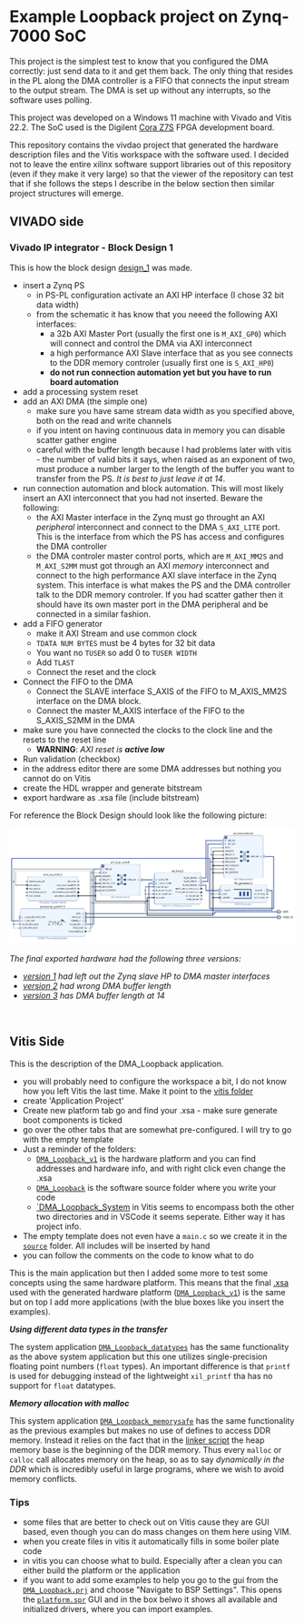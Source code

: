 # Example Loopback project on Zynq-7000 SoC

This project is the simplest test to know that you configured the DMA correctly: just send data to it and get them back. The only thing that resides in the PL along the DMA controller is a FIFO that connects the input stream to the output stream. The DMA is set up without any interrupts, so the software uses polling.

This project was developed on a Windows 11 machine with Vivado and Vitis 22.2. The SoC used is the Digilent [Cora Z7S](https://digilent.com/reference/programmable-logic/cora-z7/start?srsltid=AfmBOop1WbKCwSRevTnR1wBTyK89O_web_5MYcPAdbv43u49Iq8fW7U7) FPGA development board.

This repository contains the vivdao project that generated the hardware description files and the Vitis workspace with the software used. I decided not to leave the entire xilinx software support libraries out of this repository (even if they make it very large) so that the viewer of the repository can test that if she follows the steps I describe in the below section then similar project structures will emerge.

## VIVADO side

### Vivado IP integrator - Block Design 1

This is how the block design [design_1](./designs/vivado_2022.2/DMA_Loopback/DMA_Loopback.gen/sources_1/bd/design_1/) was made.

- insert a Zynq PS
  - in PS-PL configuration activate an AXI HP interface (I chose 32 bit data width)
  - from the schematic it has know that you neeed the following AXI interfaces:
    - a 32b AXI Master Port (usually the first one is `M_AXI_GP0`) which will connect and control the DMA via AXI interconnect
    - a high performance AXI Slave interface that as you see connects to the DDR memory controler (usually first one is `S_AXI_HP0`)
    - **do not run connection automation yet but you have to run board automation**
- add a processing system reset
- add an AXI DMA (the simple one)
  - make sure you have same stream data width as you specified above, both on the read and write channels
  - if you intent on having continuous data in memory you can disable scatter gather engine
  - careful with the buffer length because I had problems later with vitis - the number of valid bits it says, when raised as an exponent of two, must produce a number larger to the length of the buffer you want to transfer from the PS. _It is best to just leave it at 14_.
- run connection automation and block automation. This will most likely insert an AXI interconnect that you had not inserted. Beware the following:
  - the AXI Master interface in the Zynq must go throught an AXI _peripheral_ interconnect and connect to the DMA `S_AXI_LITE` port. This is the interface from which the PS has access and configures the DMA controller
  - the DMA controler master control ports, which are `M_AXI_MM2S` and `M_AXI_S2MM` must got through an AXI _memory_ interconnect and connect to the high performance AXI slave interface in the Zynq system. This interface is what makes the PS and the DMA controller talk to the DDR memory controler. If you had scatter gather then it should have its own master port in the DMA peripheral and be connected in a similar fashion.
- add a FIFO generator
  - make it AXI Stream and use common clock
  - `TDATA NUM BYTES` must be 4 bytes for 32 bit data
  - You want no `TUSER` so add 0 to `TUSER WIDTH`
  - Add `TLAST`
  - Connect the reset and the clock
- Connect the FIFO to the DMA 
  - Connect the SLAVE interface S_AXIS of the FIFO to  M_AXIS_MM2S interface on the DMA block.
  - Connect the master M_AXIS interface of the FIFO to the S_AXIS_S2MM in the DMA
- make sure you have connected the clocks to the clock line and the resets to the reset line
  - **WARNING**: *AXI reset is **active low***
- Run validation (checkbox)
- in the address editor there are some DMA addresses but nothing you cannot do on Vitis
- create the HDL wrapper and generate bitstream
- export hardware as .xsa file (include bitstream)

For reference the Block Design should look like the following picture:

![block_design](./images/Screenshot%202025-02-18%20164627.png)

_The final exported hardware had the following three versions:_
+ _[version 1](./designs/vivado_2022.2/DMA_Loopback/DMA_Loopback_v1.xsa) had left out the Zynq slave HP to DMA master interfaces_
+ _[version 2](./designs/vivado_2022.2/DMA_Loopback/DMA_Loopback_v2.xsa) had wrong DMA buffer length_
+ _[version 3](./designs/vivado_2022.2/DMA_Loopback/DMA_Loopback_v3.xsa) has DMA buffer length at 14_

<br>

## Vitis Side

This is the description of the DMA_Loopback application.

- you will probably need to configure the workspace a bit, I do not know how you left Vitis the last time. Make it point to the [vitis folder](./designs/vitis_2022.2/)
- create 'Application Project'
- Create new platform tab go and find your .xsa - make sure generate boot components is ticked
- go over the other tabs that are somewhat pre-configured. I will try to go with the empty template
- Just a reminder of the folders:
  - [`DMA_Loopback_v1`](./designs/vitis_2022.2/DMA_Loopback_v1/) is the hardware platform and you can find addresses and hardware info, and with right click even change the .xsa
  - [`DMA_Loopback`](./designs/vitis_2022.2/DMA_Loopback/) is the software source folder where you write your code
  - [`DMA_Loopback_System](./designs/vitis_2022.2/DMA_Loopback_system/) in Vitis seems to encompass both the other two directories and in VSCode it seems seperate. Either way it has project info.
- The empty template does not even have a `main.c` so we create it in the [`source`](./designs/vitis_2022.2/DMA_Loopback/src/) folder. All includes will be inserted by hand
- you can follow the comments on the code to know what to do

This is the main application but then I added some more to test some concepts using the same hardware platform. This means that the final [.xsa](./designs/vivado_2022.2/DMA_Loopback/DMA_Loopback_v3.xsa) used with the generated hardware platform ([`DMA_Loopback_v1`](./designs/vitis_2022.2/DMA_Loopback_v1/)) is the same but on top I add more applications (with the blue boxes like you insert the examples).

**_Using different data types in the transfer_**

The system application [`DMA_Loopback_datatypes`](./designs/vitis_2022.2/DMA_Loopback_datatypes/) has the same functionality as the above system application but this one utilizes single-precision floating point numbers (`float` types). An important difference is that `printf` is used for debugging instead of the lightweight `xil_printf` tha has no support for `float` datatypes.

**_Memory allocation with malloc_**

This system application [`DMA_Loopback_memorysafe`](./designs/vitis_2022.2/DMA_Loopback_memorysafe/) has the same functionality as the previous examples but makes no use of defines to access DDR memory. Instead it relies on the fact that in the [linker script](./designs/vitis_2022.2/DMA_Loopback_memorysafe/src/lscript.ld) the heap memory base is the beginning of the DDR memory. Thus every `malloc` or `calloc` call allocates memory on the heap, so as to say *dynamically in the DDR* which is incredibly useful in large programs, where we wish to avoid memory conflicts.
  
### Tips
- some files that are better to check out on Vitis cause they are GUI based, even though you can do mass changes on them here using VIM.
- when you create files in vitis it automatically fills in some boiler plate code
- in vitis you can choose what to build. Especially after a clean you can either build the platform or the application
- if you want to add some examples to help you go to the gui from the [`DMA_Loopback.prj`](./designs/vitis_2022.2/DMA_Loopback/DMA_Loopback.prj) and choose "Navigate to BSP Settings". This opens the [`platform.spr`](./designs/vitis_2022.2/DMA_Loopback_v1/platform.spr) GUI and in the box belwo it shows all available and initialized drivers, where you can import examples.